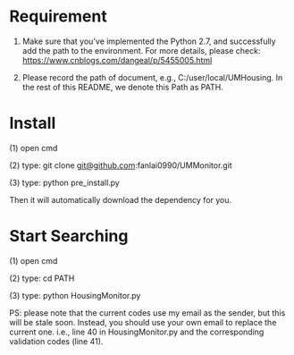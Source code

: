 Requirement
=====================
1. Make sure that you've implemented the Python 2.7, and successfully add the path to the environment. For more details, please check:
https://www.cnblogs.com/dangeal/p/5455005.html

2. Please record the path of document, e.g., C:/user/local/UMHousing. In the rest of this README, we denote this Path as PATH.

Install
=====================
(1) open cmd

(2) type: git clone git@github.com:fanlai0990/UMMonitor.git

(3) type: python pre_install.py

Then it will automatically download the dependency for you.

Start Searching
=====================

(1) open cmd

(2) type: cd PATH

(3) type: python HousingMonitor.py

PS: please note that the current codes use my email as the sender, but this will be stale soon. Instead, you should use your own email to replace the current one. i.e., line 40 in HousingMonitor.py and the corresponding validation codes (line 41).
